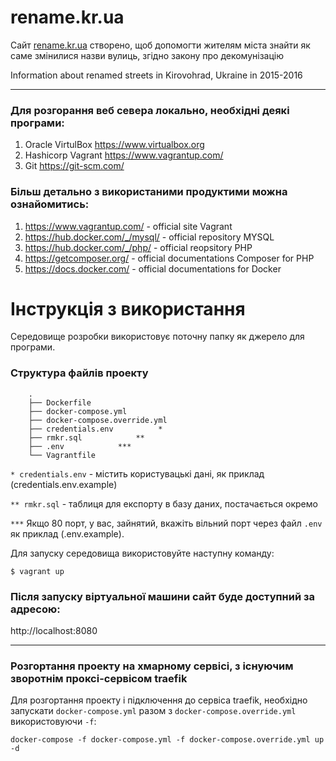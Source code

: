 # rename.kr.ua

Сайт [rename.kr.ua](http://rename.kr.ua/) створено, щоб допомогти жителям міста знайти як саме змінилися назви вулиць, згідно закону про декомунізацію

Information about renamed streets in Kirovohrad, Ukraine in 2015-2016

---

### Для розгорання веб севера локально, необхідні деякі програми:

1. Oracle VirtulBox https://www.virtualbox.org
1. Hashicorp Vagrant https://www.vagrantup.com/
1. Git https://git-scm.com/

### Більш детально з використаними продуктими можна ознайомитись:

1. https://www.vagrantup.com/ - official site Vagrant
1. https://hub.docker.com/_/mysql/ - official repository MYSQL
1. https://hub.docker.com/_/php/ - official reopsitory PHP
1. https://getcomposer.org/ - official documentations Composer for PHP
1. https://docs.docker.com/ - official documentations for Docker

# Інструкція з використання

Середовище розробки використовує поточну папку як джерело для програми.

### Структура файлів проекту
```
    .
    ├── Dockerfile
    ├── docker-compose.yml
    ├── docker-compose.override.yml
    ├── credentials.env          *
    ├── rmkr.sql            **
    ├── .env            ***
    └── Vagrantfile

```
`* credentials.env` - містить користувацькі дані, як приклад (credentials.env.example)

`** rmkr.sql` - таблиця для експорту в базу даних, постачається окремо

`***` Якщо 80 порт, у вас, зайнятий, вкажіть вільний порт через файл `.env` як приклад (.env.example).

Для запуску середовища використовуйте наступну команду:

`$ vagrant up`

### Після запуску віртуальної машини сайт буде доступний за адресою:
http://localhost:8080

---
### Розгортання проекту на хмарному сервісі, з існуючим зворотнім проксі-сервісом traefik

Для розгортання проекту і підключення до сервіса traefik, необхідно запускати `docker-compose.yml` разом з `docker-compose.override.yml` використовуючи `-f`:

`docker-compose -f docker-compose.yml -f docker-compose.override.yml up -d`
